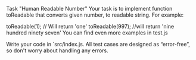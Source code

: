 Task "Human Readable Number"
Your task is to implement function toReadable that converts given number, to readable string.
For example:

toReadable(1); // Will return 'one'
toReadable(997); //will return 'nine hundred ninety seven'
You can find even more examples in test.js

Write your code in `src/index.js. All test cases are designed as “error-free”, so don't worry about handling any errors.
